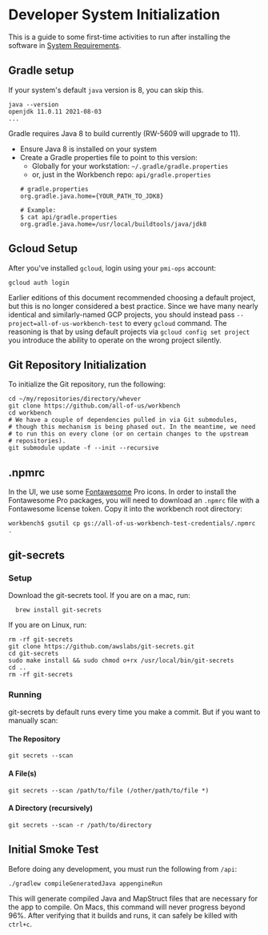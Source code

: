 # Developer System Initialization
This is a guide to some first-time activities to run after installing the
software in [System Requirements](developer-system-requirements.md).

## Gradle setup

If your system's default `java` version is 8, you can skip this.

```Shell
java --version
openjdk 11.0.11 2021-08-03
...
```

Gradle requires Java 8 to build currently (RW-5609 will upgrade to 11).

- Ensure Java 8 is installed on your system
- Create a Gradle properties file to point to this version:
  - Globally for your workstation: `~/.gradle/gradle.properties`
  - or, just in the Workbench repo: `api/gradle.properties`
  ```
  # gradle.properties
  org.gradle.java.home={YOUR_PATH_TO_JDK8}

  # Example:
  $ cat api/gradle.properties
  org.gradle.java.home=/usr/local/buildtools/java/jdk8
  ```

## Gcloud Setup
After you've installed `gcloud`, login using your `pmi-ops` account:

```shell
gcloud auth login
```
Earlier editions of this document recommended choosing a default project, but this is
no longer considered a best practice. Since we have many nearly identical and similarly-named
GCP projects, you should instead pass `--project=all-of-us-workbench-test`
to every `gcloud` command. The reasoning is that by using default projects via
`gcloud config set project` you introduce the ability to operate on the wrong project
silently.

## Git Repository Initialization
To initialize the Git repository, run the following:

```shell
cd ~/my/repositories/directory/whever
git clone https://github.com/all-of-us/workbench
cd workbench
# We have a couple of dependencies pulled in via Git submodules,
# though this mechanism is being phased out. In the meantime, we need
# to run this on every clone (or on certain changes to the upstream
# repositories). 
git submodule update -f --init --recursive
```

## .npmrc

In the UI, we use some [Fontawesome](https://fontawesome.com/) Pro icons. In order to install the Fontawesome Pro packages, you will need to download an `.npmrc` file with a Fontawesome license token. Copy it into the workbench root directory:
```
workbench$ gsutil cp gs://all-of-us-workbench-test-credentials/.npmrc .
```

## git-secrets

### Setup

Download the git-secrets tool.
If you are on a mac, run:
```Shell
  brew install git-secrets
```
If you are on Linux, run:
```Shell
rm -rf git-secrets
git clone https://github.com/awslabs/git-secrets.git
cd git-secrets
sudo make install && sudo chmod o+rx /usr/local/bin/git-secrets
cd ..
rm -rf git-secrets
```
### Running

git-secrets by default runs every time you make a commit. But if you
want to manually scan:
#### The Repository
```Shell
git secrets --scan
```
#### A File(s)
```Shell
git secrets --scan /path/to/file (/other/path/to/file *)
```
#### A Directory (recursively)
```Shell
git secrets --scan -r /path/to/directory
```

## Initial Smoke Test
Before doing any development, you must run the following from `/api`:
```Shell
./gradlew compileGeneratedJava appengineRun
```
This will generate compiled Java and MapStruct files that are necessary
for the app to compile. On Macs, this command will never progress beyond 96%.
After verifying that it builds and runs, it can safely be killed with `ctrl+c`.
